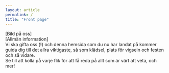 ```yaml
---
layout: article
permalink: /
title: "Front page"
---
```


[Bild på oss]  
[Allmän information]  
Vi ska gifta oss (**!**) och denna hemsida som du nu har landat på kommer guida dig till det allra viktigaste, så som klädsel, plats för vigseln och festen och så vidare.  
Se till att kolla på varje flik för att få reda på allt som är värt att veta, och mer!
